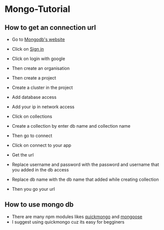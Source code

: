 # Mongo-Tutorial

## How to get an connection url

- Go to [Mongodb's website](https://mongodb.com)
- Click on [Sign in](https://account.mongodb.com/account/login)
- Click on login with google


- Then create an organisation
- Then create a project 
- Create a cluster in the project 
- Add database access
- Add your ip in network access
- Click on collections
- Create a collection by enter db name and collection name
- Then go to connect 
- Click on connect to your app
- Get the url
- Replace username and password with the password and username that you added in the db access
- Replace db name with the db name that added while creating collection
- Then you go your url

## How to use mongo db

- There are many npm modules likes [quickmongo](https://npmjs.com/package/quickmongo) and [mongoose](https://npmjs.com/package/mongoose)
- I suggest using quickmongo cuz its easy for begginers
